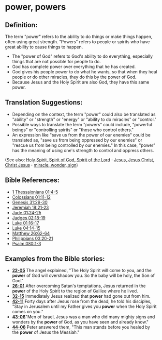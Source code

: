 # power, powers #

## Definition: ##

The term "power" refers to the ability to do things or make things happen, often using great strength. "Powers" refers to people or spirits who have great ability to cause things to happen.

* The "power of God" refers to God's ability to do everything, especially things that are not possible for people to do.
* God has complete power over everything that he has created.
* God gives his people power to do what he wants, so that when they heal people or do other miracles, they do this by the power of God.
* Because Jesus and the Holy Spirit are also God, they have this same power.

## Translation Suggestions: ##

* Depending on the context, the term "power" could also be translated as "ability" or "strength" or "energy" or "ability to do miracles" or "control."
* Possible ways to translate the term "powers" could include, "powerful beings" or "controlling spirits" or "those who control others."
* An expression like "save us from the power of our enemies" could be translated as, "save us from being oppressed by our enemies" or "rescue us from being controlled by our enemies." In this case, "power" has the meaning of using one's strength to control and oppress others.

(See also: [Holy Spirit, Spirit of God, Spirit of the Lord](../kt/holyspirit.md) **·** [Jesus, Jesus Christ, Christ Jesus](../kt/jesus.md) **·** [miracle, wonder, sign](../kt/miracle.md))

## Bible References: ##

* [1 Thessalonians 01:4-5](https://door43.org/en/bible/notes/1th/01/04)
* [Colossians 01:11-12](https://door43.org/en/bible/notes/col/01/11)
* [Genesis 31:29-30](https://door43.org/en/bible/notes/gen/31/29)
* [Jeremiah 18:21-23](https://door43.org/en/bible/notes/jer/18/21)
* [Jude 01:24-25](https://door43.org/en/bible/notes/jud/01/24)
* [Judges 02:18-19](https://door43.org/en/bible/notes/jdg/02/18)
* [Luke 01:16-17](https://door43.org/en/bible/notes/luk/01/16)
* [Luke 04:14-15](https://door43.org/en/bible/notes/luk/04/14)
* [Matthew 26:62-64](https://door43.org/en/bible/notes/mat/26/62)
* [Philippians 03:20-21](https://door43.org/en/bible/notes/php/03/20)
* [Psalm 080:1-3](https://door43.org/en/bible/notes/psa/080/001)

## Examples from the Bible stories: ##

* __[22-05](https://door43.org/en/obs/notes/frames/22-05)__ The angel explained, "The Holy Spirit will come to you, and the __power__  of God will overshadow you. So the baby will be holy, the Son of God."
* __[26-01](https://door43.org/en/obs/notes/frames/26-01)__ After overcoming Satan's temptations, Jesus returned in the __power__  of the Holy Spirit to the region of Galilee where he lived.
* __[32-15](https://door43.org/en/obs/notes/frames/32-15)__ Immediately Jesus realized that __power__  had gone out from him.
* __[42-11](https://door43.org/en/obs/notes/frames/42-11)__ Forty days after Jesus rose from the dead, he told his disciples, "Stay in Jerusalem until my Father gives you __power__  when the Holy Spirit comes on you."
* __[43-06](https://door43.org/en/obs/notes/frames/43-06)__"Men of Israel, Jesus was a man who did many mighty signs and wonders by the __power__  of God, as you have seen and already know."
* __[44-08](https://door43.org/en/obs/notes/frames/44-08)__ Peter answered them, "This man stands before you healed by the __power__  of Jesus the Messiah."




